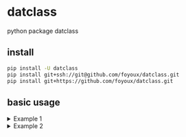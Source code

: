 # datclass

python package datclass

## install

```sh
pip install -U datclass
pip install git+ssh://git@github.com/foyoux/datclass.git
pip install git+https://github.com/foyoux/datclass.git
```

## basic usage

<details>
<summary>Example 1</summary>

```py
from dataclasses import dataclass, field
from typing import Dict, List

from datclass import DatClass


@dataclass
class User(DatClass):
    name: str = None
    age: int = None


@dataclass
class Group(DatClass):
    name: str = None
    users: List[User] = field(default_factory=list)
    meta: Dict = field(default_factory=dict)


if __name__ == '__main__':
    dat = {
        'name': 'foyoux',
        'users': [
            {'name': 'foyou', 'age': 18}
        ],
        'meta': {
            'field1': 'value1',
            'field2': 'value2',
            'field3': 'value3',
        },
    }

    group = Group(**dat)

    print(group.name, group.meta)
    for user in group.users:
        print(user.name, user.age)

```

</details>

<details>
<summary>Example 2</summary>

在 **Example 1** 中，如果将修改 `dat` 为
```py
dat = {
    'name': 'foyoux',
    'users': [
        {'name': 'foyou', 'age': 18, 'sex': 'female'}
    ],
    'meta': {
        'field1': 'value1',
        'field2': 'value2',
        'field3': 'value3',
    },
}
```

程序将会抛出 `TypeError: User.__init__() got an unexpected keyword argument 'sex'` 错误，原因就是定义的字段少于实际给出的。

解决这个问题的办法设置 metaclass，新代码如下：

```py
from dataclasses import dataclass, field
from typing import Dict, List

from datclass import DatClass, MetaClass


@dataclass
class User(DatClass, metaclass=MetaClass):
    name: str = None
    age: int = None


@dataclass
class Group(DatClass, metaclass=MetaClass):
    name: str = None
    users: List[User] = field(default_factory=list)
    meta: Dict = field(default_factory=dict)


if __name__ == '__main__':
    dat = {
        'name': 'foyoux',
        'users': [
            {'name': 'foyou', 'age': 18, 'sex': 'male'},
            # {'name': 'foyou', 'age': 18},
        ],
        'meta': {
            'field1': 'value1',
            'field2': 'value2',
            'field3': 'value3',
        },
    }

    group = Group(**dat)

    print(group.name, group.meta)
    for user in group.users:
        print(user.name, user.age)

```

</details>